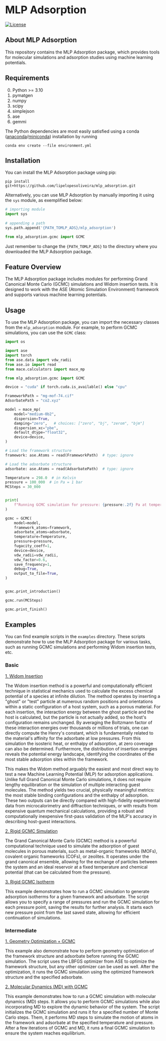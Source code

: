 # <span style="font-size:larger;">MLP Adsorption</span>

[![License](https://img.shields.io/badge/License-Apache_2.0-blue.svg)](https://opensource.org/licenses/Apache-2.0)

## About MLP Adsorption

This repository contains the MLP Adsorption package, which provides tools for molecular simulations and adsorption studies using machine learning potentials.

## Requirements

0. Python >= 3.10
1. pymatgen
2. numpy
3. scipy
4. simplejson
5. ase
6. gemmi

The Python dependencies are most easily satisfied using a conda
([anaconda](https://www.anaconda.com/distribution)/[miniconda](https://docs.conda.io/en/latest/miniconda.html))
installation by running

```Shell
conda env create --file environment.yml
```

## Installation

You can install the MLP Adsorption package using pip:

```Shell
pip install git+https://github.com/lipelopesoliveira/mlp_adsorption.git
```

Alternatively, you can use MLP Adsorption by manually importing it using the `sys` module, as exemplified below:

```python
# importing module
import sys
 
# appending a path
sys.path.append('{PATH_TOMLP_ADS}/mlp_adsorption')

from mlp_adsorption.gcmc import GCMC
```

Just remember to change the `{PATH_TOMLP_ADS}` to the directory where you downloaded the MLP Adsorption package.

## Feature Overview

The MLP Adsorption package includes modules for performing Grand Canonical Monte Carlo (GCMC) simulations and Widom insertion tests. It is designed to work with the ASE (Atomic Simulation Environment) framework and supports various machine learning potentials.

## Usage

To use the MLP Adsorption package, you can import the necessary classes from the `mlp_adsorption` module. For example, to perform GCMC simulations, you can use the `GCMC` class:

```python
import os

import ase
import torch
from ase.data import vdw_radii
from ase.io import read
from mace.calculators import mace_mp

from mlp_adsorption.gcmc import GCMC

device = "cuda" if torch.cuda.is_available() else "cpu"

FrameworkPath = "mg-mof-74.cif"
AdsorbatePath = "co2.xyz"

model = mace_mp(
    model="medium-0b2",
    dispersion=True,
    damping="zero",   # choices: ["zero", "bj", "zerom", "bjm"]
    dispersion_xc="pbe",
    default_dtype="float32",
    device=device,
)

# Load the framework structure
framework: ase.Atoms = read(FrameworkPath)  # type: ignore

# Load the adsorbate structure
adsorbate: ase.Atoms = read(AdsorbatePath)  # type: ignore

Temperature = 298.0  # in Kelvin
pressure = 100_000  # in Pa = 1 bar
MCSteps = 30_000


print(
    f"Running GCMC simulation for pressure: {pressure:.2f} Pa at temperature: {Temperature:.2f} K"
)

gcmc = GCMC(
    model=model,
    framework_atoms=framework,
    adsorbate_atoms=adsorbate,
    temperature=Temperature,
    pressure=pressure,
    fugacity_coeff=1,
    device=device,
    vdw_radii=vdw_radii,
    vdw_factor=0.6,
    save_frequency=1,
    debug=True,
    output_to_file=True,
)


gcmc.print_introduction()

gcmc.run(MCSteps)

gcmc.print_finish()

```

## Examples

You can find example scripts in the `examples` directory. These scripts demonstrate how to use the MLP Adsorption package for various tasks, such as running GCMC simulations and performing Widom insertion tests, etc.

### Basic

[1. Widom Insertion](https://github.com/lipelopesoliveira/mlp_adsorption/tree/main/examples/Basic/1-Widom/run_widom.py)

The Widom insertion method is a powerful and computationally efficient technique in statistical mechanics used to calculate the excess chemical potential of a species at infinite dilution. The method operates by inserting a "ghost" or "test" particle at numerous random positions and orientations within a static configuration of a host system, such as a porous material. For each insertion, the interaction energy between the ghost particle and the host is calculated, but the particle is not actually added, so the host's configuration remains unchanged. By averaging the Boltzmann factor of these interaction energies over thousands or millions of trials, one can directly compute the Henry's constant, which is fundamentally related to the material's affinity for the adsorbate at low pressures. From this simulation the isosteric heat, or enthalpy of adsorption, at zero coverage can also be determined. Furthermore, the distribution of insertion energies reveals the potential energy landscape, identifying the coordinates of the most stable adsorption sites within the framework.

This makes the Widom method arguably the easiest and most direct way to test a new Machine Learning Potential (MLP) for adsorption applications. Unlike full Grand Canonical Monte Carlo simulations, it does not require lengthy equilibration or the simulation of multiple interacting guest molecules. The method yields two crucial, physically meaningful metrics: the most stable binding configurations and the enthalpy of adsorption. These two outputs can be directly compared with high-fidelity experimental data from microcalorimetry and diffraction techniques, or with results from expensive quantum mechanical calculations, providing a robust and computationally inexpensive first-pass validation of the MLP's accuracy in describing host-guest interactions.

[2. Rigid GCMC Simulation](https://github.com/lipelopesoliveira/mlp_adsorption/tree/main/examples/Basic/2-Rigid_GCMC/run_GCMC.py)

The Grand Canonical Monte Carlo (GCMC) method is a powerful computational technique used to simulate the adsorption of guest molecules in porous materials, such as metal-organic frameworks (MOFs), covalent organic frameworks (COFs), or zeolites. It operates under the grand canonical ensemble, allowing for the exchange of particles between the system and an ideal reservoir at a fixed temperature and chemical potential (that can be calculated from the pressure).

[3. Rigid GCMC Isotherm](https://github.com/lipelopesoliveira/mlp_adsorption/tree/main/examples/Basic/3-Rigid_GCMC_Isotherm/run_GCMC_Isotherm.py)

This example demonstrates how to run a GCMC simulation to generate adsorption isotherms for a given framework and adsorbate. The script allows you to specify a range of pressures and run the GCMC simulation for each pressure point, saving the results for further analysis. It starts each new pressure point from the last saved state, allowing for efficient continuation of simulations.

### Intermediate

[1. Geometry Optimization + GCMC](https://github.com/lipelopesoliveira/mlp_adsorption/tree/main/examples/Intermediate/1-Geometry_Optimization_GCMC/run_GCMC.py)

This example also demonstrate how to perform geometry optimization of the framework structure and adsorbate before running the GCMC simulation. The script uses the LBFGS optimizer from ASE to optimize the framework structure, but any other optimizer can be used as well. After the optimization, it runs the GCMC simulation using the optimized framework structure and the specified adsorbate.

[2. Molecular Dynamics (MD) with GCMC](https://github.com/lipelopesoliveira/mlp_adsorption/tree/main/examples/Intermediate/2-MD_GCMC/run_MD_GCMC.py)

This example demonstrates how to run a GCMC simulation with molecular dynamics (MD) steps. It allows you to perform GCMC simulations while also incorporating MD to explore the dynamic behavior of the system. The script initializes the GCMC simulation and runs it for a specified number of Monte Carlo steps. Them, it performs MD steps to simulate the motion of atoms in the framework and adsorbate at the specified temperature and pressure. After a few iterations of GCMC and MD, it runs a final GCMC simulation to ensure the system reaches equilibrium.

